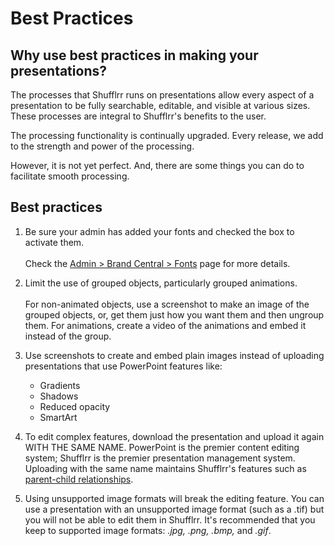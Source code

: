 # Best Practices

## Why use best practices in making your presentations? 

The processes that Shufflrr runs on presentations allow every aspect of a presentation to be fully searchable, editable, and visible at various sizes. These processes are integral to Shufflrr's benefits to the user. 

The processing functionality is continually upgraded. Every release, we add to the strength and power of the processing. 

However, it is not yet perfect. And, there are some things you can do to facilitate smooth processing. 

## Best practices

1. Be sure your admin has added your fonts and checked the box to activate them.<br><br>Check the [Admin > Brand Central > Fonts](admin-brand-central.md#fonts) page for more details. 

2. Limit the use of grouped objects, particularly grouped animations. <br><br>For non-animated objects, use a screenshot to make an image of the grouped objects, or, get them just how you want them and then ungroup them. For animations, create a video of the animations and embed it instead of the group. 

3. Use screenshots to create and embed plain images instead of uploading presentations that use PowerPoint features like: 
	- Gradients
	- Shadows 
	- Reduced opacity 
	- SmartArt

4. To edit complex features, download the presentation and upload it again WITH THE SAME NAME. PowerPoint is the premier content editing system; Shufflrr is the premier presentation management system. Uploading with the same name maintains Shufflrr's features such as [parent-child relationships](presentations-slide-inheritance.md). 

5. Using unsupported image formats will break the editing feature. You can use a presentation with an unsupported image format (such as a .tif) but you will not be able to edit them in Shufflrr. It's recommended that you keep to supported image formats: *.jpg, .png, .bmp,* and *.gif*.







